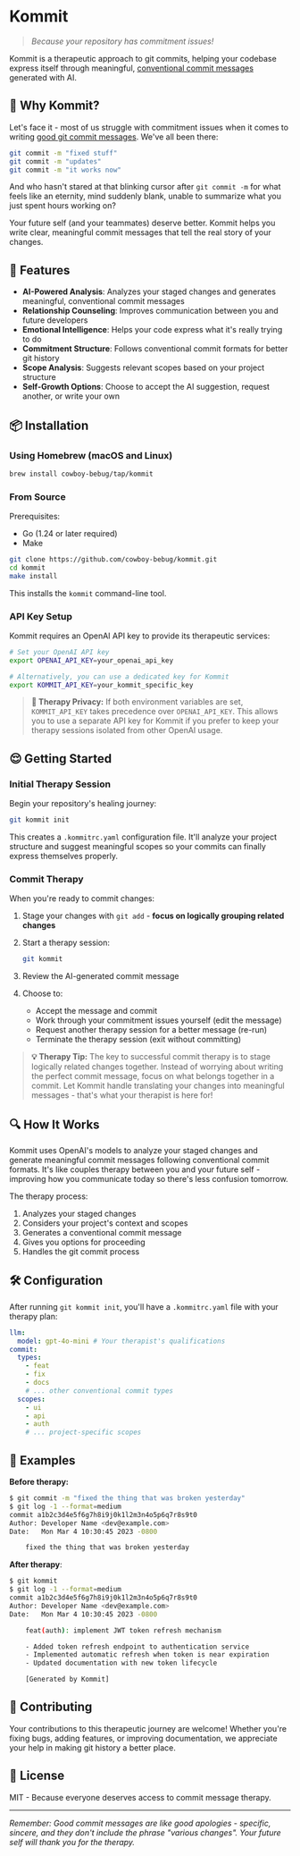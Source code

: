 # Kommit

> _Because your repository has commitment issues!_

Kommit is a therapeutic approach to git commits, helping your codebase express
itself through meaningful,
[conventional commit messages](https://www.conventionalcommits.org/en/v1.0.0/)
generated with AI.

## 🤔 Why Kommit?

Let's face it - most of us struggle with commitment issues when it comes to
writing
[good git commit messages](https://github.com/torvalds/subsurface-for-dirk/blob/724527bc3b660a9d54aab8e4dff50430450f1643/README.md?plain=1#L128-L150).
We've all been there:

```bash
git commit -m "fixed stuff"
git commit -m "updates"
git commit -m "it works now"
```

And who hasn't stared at that blinking cursor after `git commit -m` for what
feels like an eternity, mind suddenly blank, unable to summarize what you just
spent hours working on?

Your future self (and your teammates) deserve better. Kommit helps you write
clear, meaningful commit messages that tell the real story of your changes.

## 💊 Features

- **AI-Powered Analysis**: Analyzes your staged changes and generates
  meaningful, conventional commit messages
- **Relationship Counseling**: Improves communication between you and future
  developers
- **Emotional Intelligence**: Helps your code express what it's really trying to
  do
- **Commitment Structure**: Follows conventional commit formats for better git
  history
- **Scope Analysis**: Suggests relevant scopes based on your project structure
- **Self-Growth Options**: Choose to accept the AI suggestion, request another,
  or write your own

## 📦 Installation

### Using Homebrew (macOS and Linux)

```bash
brew install cowboy-bebug/tap/kommit
```

### From Source

Prerequisites:

- Go (1.24 or later required)
- Make

```bash
git clone https://github.com/cowboy-bebug/kommit.git
cd kommit
make install
```

This installs the `kommit` command-line tool.

### API Key Setup

Kommit requires an OpenAI API key to provide its therapeutic services:

```bash
# Set your OpenAI API key
export OPENAI_API_KEY=your_openai_api_key

# Alternatively, you can use a dedicated key for Kommit
export KOMMIT_API_KEY=your_kommit_specific_key
```

> **🔐 Therapy Privacy:** If both environment variables are set,
> `KOMMIT_API_KEY` takes precedence over `OPENAI_API_KEY`. This allows you to
> use a separate API key for Kommit if you prefer to keep your therapy sessions
> isolated from other OpenAI usage.

## 😌 Getting Started

### Initial Therapy Session

Begin your repository's healing journey:

```bash
git kommit init
```

This creates a `.kommitrc.yaml` configuration file. It'll analyze your project
structure and suggest meaningful scopes so your commits can finally express
themselves properly.

### Commit Therapy

When you're ready to commit changes:

1. Stage your changes with `git add` - **focus on logically grouping related
   changes**
2. Start a therapy session:

   ```bash
   git kommit
   ```

3. Review the AI-generated commit message
4. Choose to:
   - Accept the message and commit
   - Work through your commitment issues yourself (edit the message)
   - Request another therapy session for a better message (re-run)
   - Terminate the therapy session (exit without committing)

> **💡 Therapy Tip:** The key to successful commit therapy is to stage logically
> related changes together. Instead of worrying about writing the perfect commit
> message, focus on what belongs together in a commit. Let Kommit handle
> translating your changes into meaningful messages - that's what your therapist
> is here for!

## 🔍 How It Works

Kommit uses OpenAI's models to analyze your staged changes and generate
meaningful commit messages following conventional commit formats. It's like
couples therapy between you and your future self - improving how you communicate
today so there's less confusion tomorrow.

The therapy process:

1. Analyzes your staged changes
2. Considers your project's context and scopes
3. Generates a conventional commit message
4. Gives you options for proceeding
5. Handles the git commit process

## 🛠️ Configuration

After running `git kommit init`, you'll have a `.kommitrc.yaml` file with your
therapy plan:

```yaml
llm:
  model: gpt-4o-mini # Your therapist's qualifications
commit:
  types:
    - feat
    - fix
    - docs
    # ... other conventional commit types
  scopes:
    - ui
    - api
    - auth
    # ... project-specific scopes
```

## 💭 Examples

**Before therapy:**

```bash
$ git commit -m "fixed the thing that was broken yesterday"
$ git log -1 --format=medium
commit a1b2c3d4e5f6g7h8i9j0k1l2m3n4o5p6q7r8s9t0
Author: Developer Name <dev@example.com>
Date:   Mon Mar 4 10:30:45 2023 -0800

    fixed the thing that was broken yesterday
```

**After therapy**:

```bash
$ git kommit
$ git log -1 --format=medium
commit a1b2c3d4e5f6g7h8i9j0k1l2m3n4o5p6q7r8s9t0
Author: Developer Name <dev@example.com>
Date:   Mon Mar 4 10:30:45 2023 -0800

    feat(auth): implement JWT token refresh mechanism

    - Added token refresh endpoint to authentication service
    - Implemented automatic refresh when token is near expiration
    - Updated documentation with new token lifecycle

    [Generated by Kommit]
```

## 🙏 Contributing

Your contributions to this therapeutic journey are welcome! Whether you're
fixing bugs, adding features, or improving documentation, we appreciate your
help in making git history a better place.

## 📜 License

MIT - Because everyone deserves access to commit message therapy.

---

_Remember: Good commit messages are like good apologies - specific, sincere, and
they don't include the phrase "various changes". Your future self will thank you
for the therapy._
